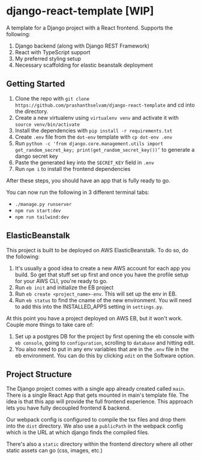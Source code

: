# django-react-template [WIP]

A template for a Django project with a React frontend. Supports the following:
1. Django backend (along with Django REST Framework)
2. React with TypeScript support
3. My preferred styling setup
4. Necessary scaffolding for elastic beanstalk deployment

## Getting Started

1. Clone the repo with `git clone https://github.com/prashanthselvam/django-react-template` and cd into the directory.
2. Create a new virtualenv using `virtualenv venv` and activate it with `source venv/bin/activate`
3. Install the dependencies with `pip install -r requirements.txt`
4. Create `.env` file from the `dot-env` template with `cp dot-env .env`
5. Run `python -c 'from django.core.management.utils import get_random_secret_key; print(get_random_secret_key())’` to generate a dango secret key
6. Paste the generated key into the `SECRET_KEY` field in `.env`
7. Run `npm i` to install the frontend dependencies

After these steps, you should have an app that is fully ready to go. 

You can now run the following in 3 different terminal tabs:
 - `./manage.py runserver`
 - `npm run start:dev`
 - `npm run tailwind:dev`

## ElasticBeanstalk

This project is built to be deployed on AWS ElasticBeanstalk. To do so,
do the following:

1. It's usually a good idea to create a new AWS account for each app you 
build. So get that stuff set up first and once you have the profile setup
for your AWS CLI, you're ready to go.
2. Run `eb init` and initialize the EB project
3. Run `eb create <project_name>-env`. This will set up the env in EB.
4. Run `eb status` to find the cname of the new environment. You will need
to add this into the INSTALLED_APPS setting in `settings.py`.

At this point you have a project deployed on AWS EB, but it won't work. Couple
more things to take care of:
1. Set up a postgres DB for the project by first opening the eb console 
with `eb console`, going to `configuration`, scrolling to `database` and
hitting edit.
2. You also need to put in any env variables that are in the `.env` file
in the eb environment. You can do this by clicking `edit` on the Software
option.

## Project Structure

The Django project comes with a single app already created called `main`. 
There is a single React App that gets mounted in main's template file. The
idea is that this app will provide the full frontend experience. This approach
lets you have fully decoupled frontend & backend.

Our webpack config is configured to compile the tsx files and drop them into the `dist` 
directory. We also use a `publicPath` in the webpack config which is the URL at which django
finds the compiled files.

There's also a `static` directory
within the frontend directory where all other static assets can go (css,
images, etc.)
